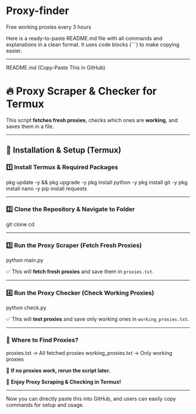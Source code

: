# Proxy-finder
Free working proxies every 3 hours 

Here is a ready-to-paste README.md file with all commands and explanations in a clean format. It uses code blocks (```) to make copying easier.


---

README.md (Copy-Paste This in GitHub)

# 🔥 Proxy Scraper & Checker for Termux  

This script **fetches fresh proxies**, checks which ones are **working**, and saves them in a file.  

---

## **📌 Installation & Setup (Termux)**  

### **1️⃣ Install Termux & Required Packages**

pkg update -y && pkg upgrade -y pkg install python -y pkg install git -y pkg install nano -y pip install requests

---

### **2️⃣ Clone the Repository & Navigate to Folder**

git clone <your-repo-link> cd <your-repo-name>

---

### **3️⃣ Run the Proxy Scraper (Fetch Fresh Proxies)**

python main.py

✅ This will **fetch fresh proxies** and save them in `proxies.txt`.  

---

### **4️⃣ Run the Proxy Checker (Check Working Proxies)**

python check.py

✅ This will **test proxies** and save only working ones in `working_proxies.txt`.  

---

### **📌 Where to Find Proxies?**

proxies.txt           →  All fetched proxies
working_proxies.txt   →  Only working proxies

🔁 **If no proxies work, rerun the script later.**  

🚀 **Enjoy Proxy Scraping & Checking in Termux!**


---

Now you can directly paste this into GitHub, and users can easily copy commands for setup and usage.

